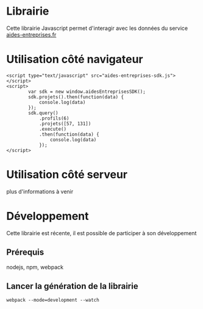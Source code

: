 # Librairie

Cette librairie Javascript permet d'interagir avec les données du service [aides-entreprises.fr](https://www.aides-entreprises.fr)


# Utilisation côté navigateur

    <script type="text/javascript" src="aides-entreprises-sdk.js"></script>
    <script>
            var sdk = new window.aidesEntreprisesSDK();
            sdk.projets().then(function(data) {
                console.log(data)
            });
            sdk.query()
                .profils(6)
                .projets([57, 131])
                .execute()
                .then(function(data) {
                    console.log(data)                
                });
	</script>

# Utilisation côté serveur

plus d'informations à venir

# Développement

Cette librairie est récente, il est possible de participer à son développement

## Prérequis

nodejs, npm, webpack

## Lancer la génération de la librairie

    webpack --mode=development --watch


